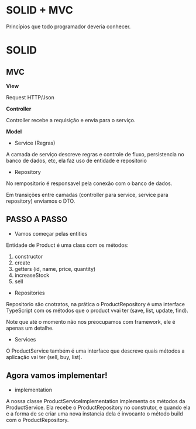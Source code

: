 # SOLID + MVC

Princípios que todo programador deveria conhecer.

# SOLID

## MVC

**View**

Request HTTP/Json

**Controller**

Controller recebe a requisição e envia para o serviço.

**Model**

- Service (Regras)

A camada de serviço descreve regras e controle de fluxo, persistencia no banco de dados, etc, ela faz uso de entidade e repositorio

- Repository

No rempositorio é responsavel pela conexão com o banco de dados.

Em transições entre camadas (controller para service, service para repository) enviamos o DTO.

## PASSO A PASSO

- Vamos começar pelas entities

Entidade de Product é uma class com os métodos:

1. constructor
1. create
1. getters (id, name, price, quantity)
1. increaseStock
1. sell

- Repositories

Repositorio são cnotratos, na prática o ProductRepository é uma interface TypeScript com os métodos que o product vvai ter (save, list, update, find).

Note que até o momento não nos preocupamos com framework, ele é apenas um detalhe.

- Services

O ProductService também é uma interface que descreve quais métodos a aplicação vai ter (sell, buy, list).

## Agora vamos implementar!

- implementation

A nossa classe ProductServiceImplementation implementa os métodos da ProductService. Ela recebe o ProductRepository no construtor, e quando ela e a forma de se criar uma nova instancia dela é invocanto o método build com o ProductRepository.